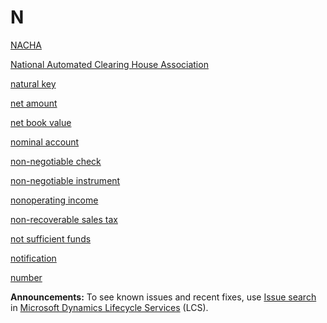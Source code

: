 ﻿---
title: N
TOCTitle: N
ms:assetid: DynamicsAXGlossary.N
ms:mtpsurl: https://technet.microsoft.com/en-us/library/dynamicsaxglossary.n(v=AX.60)
ms:contentKeyID: 36058013
ms.date: 08/25/2014
mtps_version: v=AX.60
---

# N

[NACHA](nacha.md)

[National Automated Clearing House Association](national-automated-clearing-house-association.md)

[natural key](natural-key.md)

[net amount](net-amount.md)

[net book value](net-book-value.md)

[nominal account](nominal-account.md)

[non-negotiable check](non-negotiable-check.md)

[non-negotiable instrument](non-negotiable-instrument.md)

[nonoperating income](nonoperating-income.md)

[non-recoverable sales tax](non-recoverable-sales-tax.md)

[not sufficient funds](not-sufficient-funds.md)

[notification](notification.md)

[number](number.md)

  
**Announcements:** To see known issues and recent fixes, use [Issue search](http://go.microsoft.com/fwlink/?linkid=389258) in [Microsoft Dynamics Lifecycle Services](http://go.microsoft.com/fwlink/?linkid=306505) (LCS).

